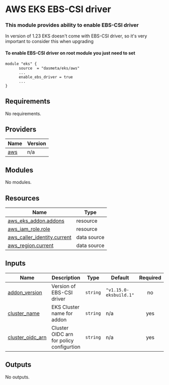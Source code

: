 # AWS EKS EBS-CSI driver

### This module provides ability to enable EBS-CSI driver

In version of 1.23 EKS doesn't come with EBS-CSI driver, so it's very important to consider this
when upgrading
#### To enable EBS-CSI driver on root module you just need to set

```
module "eks" {
      source  = "dasmeta/eks/aws"
      ...
      enable_ebs_driver = true
      ...
}
```

<!-- BEGINNING OF PRE-COMMIT-TERRAFORM DOCS HOOK -->
## Requirements

No requirements.

## Providers

| Name | Version |
|------|---------|
| <a name="provider_aws"></a> [aws](#provider\_aws) | n/a |

## Modules

No modules.

## Resources

| Name | Type |
|------|------|
| [aws_eks_addon.addons](https://registry.terraform.io/providers/hashicorp/aws/latest/docs/resources/eks_addon) | resource |
| [aws_iam_role.role](https://registry.terraform.io/providers/hashicorp/aws/latest/docs/resources/iam_role) | resource |
| [aws_caller_identity.current](https://registry.terraform.io/providers/hashicorp/aws/latest/docs/data-sources/caller_identity) | data source |
| [aws_region.current](https://registry.terraform.io/providers/hashicorp/aws/latest/docs/data-sources/region) | data source |

## Inputs

| Name | Description | Type | Default | Required |
|------|-------------|------|---------|:--------:|
| <a name="input_addon_version"></a> [addon\_version](#input\_addon\_version) | Version of EBS-CSI driver | `string` | `"v1.15.0-eksbuild.1"` | no |
| <a name="input_cluster_name"></a> [cluster\_name](#input\_cluster\_name) | EKS Cluster name for addon | `string` | n/a | yes |
| <a name="input_cluster_oidc_arn"></a> [cluster\_oidc\_arn](#input\_cluster\_oidc\_arn) | Cluster OIDC arn for policy configurtion | `string` | n/a | yes |

## Outputs

No outputs.
<!-- END OF PRE-COMMIT-TERRAFORM DOCS HOOK -->
